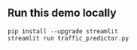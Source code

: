 



## Run this demo locally
```
pip install --upgrade streamlit
streamlit run traffic_predictor.py
```

